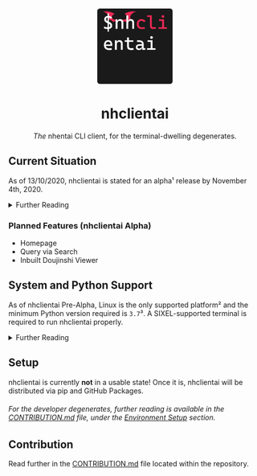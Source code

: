 <p align="center">
  <img height="150" style="margin-top:25px" src="https://raw.githubusercontent.com/hysrx/nhclientai/master/graphics/nhclientai-128.svg">
  <h1><center>nhclientai</center></h1>
  <i><center>The</i> nhentai CLI client, for the terminal-dwelling degenerates.</center>
</p>

## Current Situation

As of 13/10/2020, nhclientai is stated for an alpha¹ release by November 4th, 2020.

<details>
  <summary>
    Further Reading
  </summary>
  ¹ version scheming conventions are not traditional in a sense that releases are incrementally named after their respective greek name (Alpha, Beta, Gamma, etc)
</details>

### Planned Features (nhclientai Alpha)

- Homepage
- Query via Search
- Inbuilt Doujinshi Viewer

## System and Python Support

As of nhclientai Pre-Alpha, Linux is the only supported platform² and the minimum Python version required is `3.7`³. A SIXEL-supported terminal is required to run
nhclientai properly.

<details>
  <summary>
    Further Reading
  </summary>
  ² Due to libsixel being a Linux-oriented library, there is no current vanilla Windows support. Opportunities may arise in the future, but getting a working application is currently a priority. In the meantime, the Windows Subsystem for Linux will work nicely, also as it is primarily what is used to develop nhclientai.

  ---

  ³ Python 3.7 being the minimum is due to [hentai](https://github.com/hentai-chan/hentai) requiring the dataclass module, which was shipped only with Python 3.7 and onwards Another reason is that PyPy is what I primarily use in Python development, which has now Python 3.7 support.
</details>

## Setup

nhclientai is currently **not** in a usable state! Once it is, nhclientai will be distributed via pip and GitHub Packages.

###### For the _developer degenerates_, further reading is available in the [CONTRIBUTION.md](https://github.com/hysrx/nhclientai/blob/master/CONTRIBUTION.md) file, under the [Environment Setup](https://github.com/hysrx/nhclientai/blob/master/CONTRIBUTION.md#Environment-Setup) section.

## Contribution

Read further in the [CONTRIBUTION.md](https://github.com/hysrx/nhclientai/blob/master/CONTRIBUTION.md) file located within the repository.
